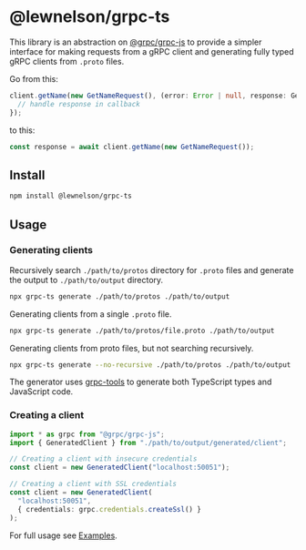 # @lewnelson/grpc-ts

This library is an abstraction on [@grpc/grpc-js](https://github.com/grpc/grpc-node/tree/master) to provide a simpler interface for making requests from a gRPC client and generating fully typed gRPC clients from `.proto` files.

Go from this:

```typescript
client.getName(new GetNameRequest(), (error: Error | null, response: GetNameResponse | undefined) => {
  // handle response in callback
});
```

to this:

```typescript
const response = await client.getName(new GetNameRequest());
```

## Install

```bash
npm install @lewnelson/grpc-ts
```

## Usage

### Generating clients

Recursively search `./path/to/protos` directory for `.proto` files and generate the output to `./path/to/output` directory.

```bash
npx grpc-ts generate ./path/to/protos ./path/to/output
```

Generating clients from a single `.proto` file.

```bash
npx grpc-ts generate ./path/to/protos/file.proto ./path/to/output
```

Generating clients from proto files, but not searching recursively.

```bash
npx grpc-ts generate --no-recursive ./path/to/protos ./path/to/output
```

The generator uses [grpc-tools](https://github.com/grpc/grpc-node/tree/master/packages/grpc-tools) to generate both TypeScript types and JavaScript code.

### Creating a client

```typescript
import * as grpc from "@grpc/grpc-js";
import { GeneratedClient } from "./path/to/output/generated/client";

// Creating a client with insecure credentials
const client = new GeneratedClient("localhost:50051");

// Creating a client with SSL credentials
const client = new GeneratedClient(
  "localhost:50051",
  { credentials: grpc.credentials.createSsl() }
);

```

For full usage see [Examples](./examples/README.md).
